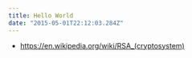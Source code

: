```yaml
---
title: Hello World
date: "2015-05-01T22:12:03.284Z"
---
```


- https://en.wikipedia.org/wiki/RSA_(cryptosystem)
